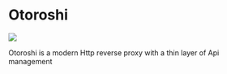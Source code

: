 # Otoroshi

<img src="https://github.com/MAIF/otoroshi/raw/master/resources/otoroshi-logo.png"></img>

Otoroshi is a modern Http reverse proxy with a thin layer of Api management